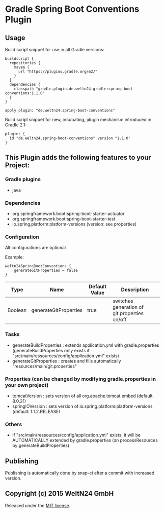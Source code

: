 Gradle Spring Boot Conventions Plugin
========================================

## Usage

Build script snippet for use in all Gradle versions:

    buildscript {
      repositories {
        maven {
          url "https://plugins.gradle.org/m2/"
        }
      }
      dependencies {
        classpath "gradle.plugin.de.weltn24.gradle:spring-boot-conventions:1.1.0"
      }
    }
    
    apply plugin: "de.weltn24.spring-boot-conventions"
    
Build script snippet for new, incubating, plugin mechanism introduced in Gradle 2.1:

    plugins {
      id "de.weltn24.spring-boot-conventions" version "1.1.0"
    }

## This Plugin adds the following features to your Project:

### Gradle plugins
- java
    
### Dependencies
- org.springframework.boot:spring-boot-starter-actuator
- org.springframework.boot:spring-boot-starter-test
- io.spring.platform:platform-versions (version: see properties)

### Configuration
All configurations are optional

Example:

    weltn24SpringBootConventions {
        generateGitProperties = false
    }

| Type | Name | Default Value | Description |
| ---- | ---- | ------------- | ----------- |
|Boolean| generateGitProperties| true | switches generation of git.properties on/off |
    
### Tasks
- generateBuildProperties : extends application.yml with gradle.properties (generateBuildProperties only exists if "src/main/ressources/config/application.yml" exists)
- generateGitProperties : creates and fills automatically "resources/main/git.properties"

### Properties (can be changed by modifying gradle.properties in your own project)
- tomcatVersion : sets version of all org.apache.tomcat.embed (default 8.0.21)
- springIOVersion : sets version of io.spring.platform:platform-versions (default: 1.1.2.RELEASE)

### Others
- if "src/main/ressources/config/application.yml" exists, it will be AUTOMATICALLY extended by gradle.properties (on processResources by generateBuildProperties)
    
## Publishing

Publishing is automatically done by snap-ci after a commit with increased version.

## Copyright (c) 2015 WeltN24 GmbH

Released under the [MIT license](https://tldrlegal.com/license/mit-license).
